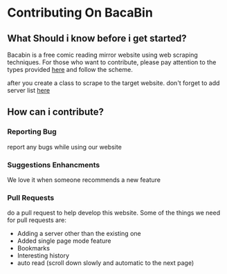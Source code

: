 # Contributing On BacaBin


## What Should i know before i get started?
Bacabin is a free comic reading mirror website using web scraping techniques. For those who want to contribute, please pay attention to the types provided [here](https://github.com/binsarjr/bacabin/blob/58638f49d4bce0875cb9c4e22efb9fef3dbc6a32/src/lib/scraper/BaseKomik/interfaces.ts#L17) and follow the scheme.

after you create a class to scrape to the target website. don't forget to add server list [here](https://github.com/binsarjr/bacabin/blob/58638f49d4bce0875cb9c4e22efb9fef3dbc6a32/src/lib/scraper/index.ts#L7)

## How can i contribute?
### Reporting Bug
report any bugs while using our website

### Suggestions Enhancments
We love it when someone recommends a new feature

### Pull Requests
do a pull request to help develop this website. Some of the things we need for pull requests are:
- Adding a server other than the existing one
- Added single page mode feature
- Bookmarks
- Interesting history
- auto read (scroll down slowly and automatic to the next page)